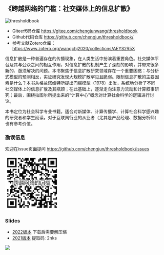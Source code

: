 ## 《跨越网络的门槛：社交媒体上的信息扩散》

<img width="508" alt="thresholdbook" src="https://user-images.githubusercontent.com/543384/182100753-38f36b90-8ec8-40b8-9b42-07adbe382ab8.png">


- Gitee代码仓库 https://gitee.com/chengjunwang/thresholdbook  
- Github代码仓库 https://github.com/chengjun/thresholdbook/
- 参考文献Zotero仓库：https://www.zotero.org/wangchj2020/collections/AEYS2R5X

信息扩散是一种普遍存在的传播现象，在人类生活中扮演着重要角色。社交媒体平台及其与公众之间的相互作用，对信息扩散的机制产生了深刻的影响，并带来很多新的、亟须解决的问题。本书聚焦于信息扩散研究领域存在一个重要困惑：与分析式模型的预测相反，实证研究发现大规模扩散罕见且脆弱。限制信息扩散的主要因素是什么？本书从格兰诺维特所提出门槛模型（1978）出发，系统地分析了不同社交媒体上的信息扩散及其瓶颈；在此基础上，逐渐走向注意力流动和计算叙事研究；最后，围绕拉图尔所提出来的“计算中心”概念对计算社会科学的逻辑进行讨论。

本书定位为社会科学专业书籍，适合对新媒体、计算传播学、计算社会科学感兴趣的研究者和学生阅读，对于互联网行业的从业者（尤其是产品经理、数据分析师）也有参考价值。

### 勘误信息

欢迎在issue页面提问 https://github.com/chengjun/thresholdbook/issues

![](二维码.png)

### Slides
- [2022版本](https://github.com/chengjun/thresholdbook/blob/master/%E3%80%8A%E8%B7%A8%E8%B6%8A%E7%BD%91%E7%BB%9C%E7%9A%84%E9%97%A8%E6%A7%9B%E3%80%8B.pdf.zip) 下载后需要解压缩
- [2021版本](https://pan.baidu.com/s/1FmQK3w2hzT9yhfVJ14RjeQ) 提取码: 2nks

![](https://user-images.githubusercontent.com/543384/178952701-6e595809-3059-41d4-9d88-356a9b339445.png)


